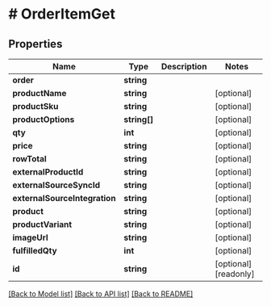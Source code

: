 # # OrderItemGet

## Properties

Name | Type | Description | Notes
------------ | ------------- | ------------- | -------------
**order** | **string** |  | 
**productName** | **string** |  | [optional] 
**productSku** | **string** |  | [optional] 
**productOptions** | **string[]** |  | [optional] 
**qty** | **int** |  | [optional] 
**price** | **string** |  | [optional] 
**rowTotal** | **string** |  | [optional] 
**externalProductId** | **string** |  | [optional] 
**externalSourceSyncId** | **string** |  | [optional] 
**externalSourceIntegration** | **string** |  | [optional] 
**product** | **string** |  | [optional] 
**productVariant** | **string** |  | [optional] 
**imageUrl** | **string** |  | [optional] 
**fulfilledQty** | **int** |  | [optional] 
**id** | **string** |  | [optional] [readonly] 

[[Back to Model list]](../../README.md#documentation-for-models) [[Back to API list]](../../README.md#documentation-for-api-endpoints) [[Back to README]](../../README.md)


